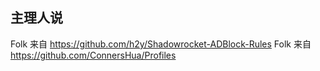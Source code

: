 ## 主理人说
Folk 来自 https://github.com/h2y/Shadowrocket-ADBlock-Rules
Folk 来自 https://github.com/ConnersHua/Profiles


